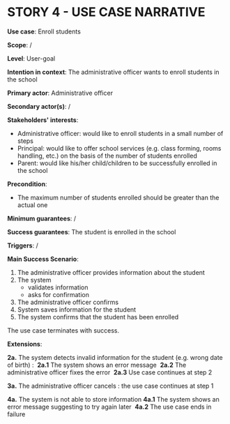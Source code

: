 # STORY 4 - USE CASE NARRATIVE

**Use case**: Enroll students  

**Scope**:  /   

**Level**: User-goal  

**Intention in context**: The administrative officer wants to enroll students in the school  

**Primary actor**: Administrative officer

**Secondary actor(s)**:  /

**Stakeholders' interests**: 

* Administrative officer: would like to enroll students in a small number of steps
* Principal: would like to offer school services (e.g. class forming, rooms handling, etc.) on the basis of the number of students enrolled
* Parent: would like his/her child/children to be successfully enrolled in the school

**Precondition**:

* The maximum number of students enrolled should be greater than the actual one

**Minimum guarantees**:  /

**Success guarantees**: The student is enrolled in the school

**Triggers**:  /

**Main Success Scenario**:  

1. The administrative officer provides information about the student
2. The system
   - validates information
   - asks for confirmation
3. The administrative officer confirms
4. System saves information for the student
5. The system confirms that the student has been enrolled

The use case terminates with success.  

**Extensions**:  

**2a.** The system detects invalid information for the student (e.g. wrong date of birth) : 
​		**2a.1** The system shows an error message
​		**2a.2** The administrative officer fixes the error
​		**2a.3** Use case continues at step 2

**3a.** The administrative officer cancels : the use case continues at step 1

**4a.** The system is not able to store information
​		**4a.1** The system shows an error message suggesting to try again later
​		**4a.2** The use case ends in failure